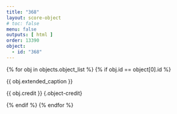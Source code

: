 ```yaml
---
title: "368"
layout: score-object
# toc: false
menu: false
outputs: [ html ]
order: 13390
object:
  - id: "368"
---
```


{% for obj in objects.object_list %}
{% if obj.id == object[0].id %}

{{ obj.extended_caption }}

{{ obj.credit }} {.object-credit}

{% endif %}
{% endfor %}
